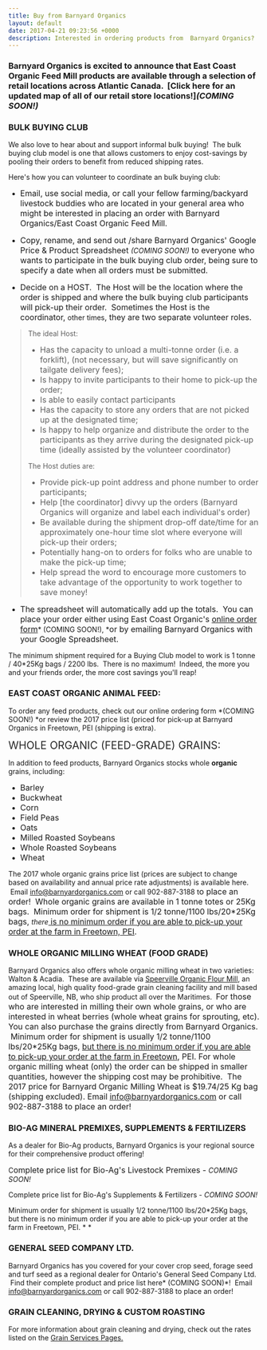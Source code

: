```yaml
---
title: Buy from Barnyard Organics
layout: default
date: 2017-04-21 09:23:56 +0000
description: Interested in ordering products from  Barnyard Organics?
---
```



### Barnyard Organics is excited to announce that East Coast Organic Feed Mill products are available through a selection of retail locations across Atlantic Canada.  [Click here for an updated map of all of our retail store locations!]*(COMING SOON!)*


### BULK BUYING CLUB


We also love to hear about and support informal bulk buying!  The bulk buying club model is one that allows customers to enjoy cost-savings by pooling their orders to benefit from reduced shipping rates.


Here's how you can volunteer to coordinate an bulk buying club:


* <span style="font-size: 1rem;">Email, use social media, or call your fellow farming/backyard livestock buddies who are located in your general area who might be interested in placing an order with Barnyard Organics/East Coast Organic Feed Mill. &nbsp;</span>

* <span style="font-size: 1rem;">Copy, rename, and send out /share Barnyard Organics' Google Price &amp; Product Spreadsheet </span>*(COMING SOON!)*<span style="font-size: 1rem;"> to everyone who wants to participate in the bulk buying club order, being sure to specify a date when all orders must be submitted.</span>

* <span style="font-size: 1rem;">Decide on a HOST. &nbsp;The Host will be the location where the order is shipped and where the bulk buying club participants will pick-up their order. &nbsp;Sometimes the Host is the coordinator,&nbsp;</span>other times<span style="font-size: 1rem;">, they are two separate volunteer roles.</span>


<blockquote>The ideal Host:<br><ul><li><span style="font-size: 1rem;">Has the capacity to unload a multi-tonne order (i.e. a forklift), (not necessary, but will save significantly on tailgate delivery fees);</span><br></li><li><span style="font-size: 1rem;">Is happy to invite participants to their home to pick-up the order;</span><br></li><li><span style="font-size: 1rem;">Is able to easily contact participants&nbsp;</span><br></li><li><span style="font-size: 1rem;">Has the&nbsp;</span><span style="font-size: 1rem;">capacity to</span><span style="font-size: 1rem;">&nbsp;store any orders that are not picked up at the designated time;</span><br></li><li><span style="font-size: 1rem;">Is happy to help organize and distribute the order to the participants as&nbsp;</span><span style="font-size: 1rem;">they</span><span style="font-size: 1rem;">&nbsp;arrive during the designated pick-up time (ideally assisted by the volunteer coordinator)</span><br></li></ul>The Host duties are:<br><ul><li><span style="font-size: 1rem;">Provide pick-up point address and phone number to order participants;</span><br></li><li><span style="font-size: 1rem;">Help [the coordinator] divvy up the orders (Barnyard Organics will organize and label each individual's order)</span><br></li><li><span style="font-size: 1rem;">Be available during&nbsp;</span><span style="font-size: 1rem;">the shipment</span><span style="font-size: 1rem;">&nbsp;drop-off date/time for an approximately one-hour&nbsp;</span><span style="font-size: 1rem;">time slot</span><span style="font-size: 1rem;">&nbsp;where everyone will pick-up their orders;</span><br></li><li><span style="font-size: 1rem;">Potentially hang-on to orders for folks who are unable to make the pick-up time;</span><br></li><li><span style="font-size: 1rem;">Help spread the word to encourage more customers to take advantage of the opportunity to work together to save money!</span><br></li></ul></blockquote>


* <span style="font-size: 1rem;">The spreadsheet will automatically add up the totals. &nbsp;You can place your order either using East Coast Organic's </span><a href="linkhere" style="font-size: 1rem;">online order form</a>* (COMING SOON!), *<span style="font-size: 1rem;">or by emailing Barnyard Organics with your Google Spreadsheet. &nbsp;</span>


The minimum shipment required for a Buying Club model to work is 1 tonne / 40*25Kg bags / 2200 lbs.  There is no maximum!  Indeed, the more you and your friends order, the more cost savings you'll reap!


### EAST COAST ORGANIC ANIMAL FEED:


To order any feed products, check out our online ordering form *(COMING SOON!) *or review the 2017 price list (priced for pick-up at Barnyard Organics in Freetown, PEI (shipping is extra).

<span style="color: rgb(40, 40, 40); font-size: 1.5em; word-spacing: 0.5px;">WHOLE ORGANIC (FEED-GRADE) GRAINS:</span>


In addition to feed products, Barnyard Organics stocks whole **organic** grains, including:
<span style="font-size: 1rem;"></span>
<span style="font-size: 1rem;"><ul><li><span style="font-size: 1rem;">Barley</span><br></li><li><span style="font-size: 1rem;">Buckwheat</span><br></li><li><span style="font-size: 1rem;">Corn</span><br></li><li><span style="font-size: 1rem;">Field Peas</span><br></li><li><span style="font-size: 1rem;">Oats</span><br></li><li><span style="font-size: 1rem;">Milled Roasted Soybeans</span><br></li><li><span style="font-size: 1rem;">Whole Roasted Soybeans</span><br></li><li><span style="font-size: 1rem;">Wheat</span><br></li></ul></span>




The 2017 whole organic grains price list (prices are subject to change based on availability and annual price rate adjustments) is available here.  Email [info@barnyardorganics.com](info@barnyardorganics.com) or call 902-887-3188 t<span style="font-size: 1rem;">o place an order! &nbsp;Whole organic grains are available in 1 tonne totes or 25Kg bags. &nbsp;Minimum order for shipment is 1/2 tonne/1100 lbs/20*25Kg bags,&nbsp;</span>*there*<span style="font-size: 1rem;"><u>&nbsp;is no minimum order if you are able to pick-up your order at the farm in Freetown, PEI</u>.</span>


### WHOLE ORGANIC MILLING WHEAT (FOOD GRADE)


Barnyard Organics also offers whole organic milling wheat in two varieties:   Walton & Acadia.  These are available via [Speerville Organic Flour Mill](http://www.speervilleflourmill.ca), an amazing local, high quality food-grade grain cleaning facility and mill based out of Speerville, NB, who ship product all over the Maritimes.  <span style="font-size: 1rem;">For those who are interested in milling their own whole grains, or who are interested in wheat berries (whole wheat grains for sprouting, etc). You can also purchase the grains directly from Barnyard Organics. &nbsp;</span><span style="font-size: 1rem;">Minimum order for shipment is usually 1/2 tonne/1100 lbs/20*25Kg bags, <u>but there is no minimum order if you are able to pick-up your order at the farm in Freetown</u>, PEI.  For whole organic milling wheat&nbsp;</span><span style="font-size: 1rem;">(only)&nbsp;</span><span style="font-size: 1rem;">the order can be shipped in smaller quantities, however the shipping cost may be prohibitive.</span><span style="font-size: 1rem;">&nbsp; The 2017 price for Barnyard Organic Milling Wheat is $19.74/25 Kg bag (shipping excluded).&nbsp;</span><span style="font-size: 1rem;">Email <a href="info@barnyardorganics.com">info@barnyardorganics.com</a>&nbsp;</span><span style="font-size: 1rem;">or call 902-887-3188&nbsp;</span><span style="font-size: 1rem;">to place an order!</span>


### BIO-AG MINERAL PREMIXES, SUPPLEMENTS & FERTILIZERS


As a dealer for Bio-Ag products, Barnyard Organics is your regional source for their comprehensive product offering!


C<span style="font-size: 1rem;">omplete price list for Bio-Ag's Livestock Premixes - </span>*COMING SOON!*


Complete price list for Bio-Ag's Supplements & Fertilizers - *COMING SOON!*


Minimum order for shipment is usually 1/2 tonne/1100 lbs/20*25Kg bags, but there is no minimum order if you are able to pick-up your order at the farm in Freetown, PEI. *
*


### GENERAL SEED COMPANY LTD.


Barnyard Organics has you covered for your cover crop seed, forage seed and turf seed as a regional dealer for Ontario's General Seed Company Ltd.  Find their complete product and price list here* (COMING SOON)*!  Email  [info@barnyardorganics.com](info@barnyardorganics.com) or call 902-887-3188 to place an order!


### GRAIN CLEANING, DRYING & CUSTOM ROASTING


For more information about grain cleaning and drying, check out the rates listed on the [Grain Services Pages.](https://barnyardorganics.com/services/grain-cleaning-drying)